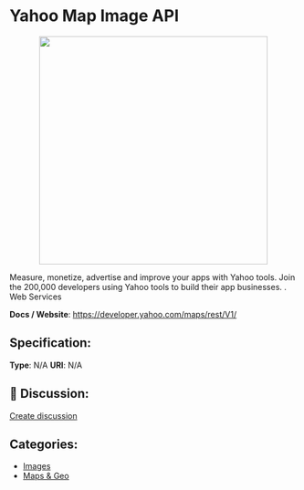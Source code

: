 # Yahoo Map Image API
<p align="center">
    <img width="400" src="https://raw.githubusercontent.com/apis-list/apis-list/main/apis/yahoo-map-image-api/logo_256x256.png" />
</p>

Measure, monetize, advertise and improve your apps with Yahoo tools. Join the 200,000 developers using Yahoo tools to build their app businesses. . Web Services

**Docs / Website**: https://developer.yahoo.com/maps/rest/V1/

## Specification:
**Type**:  N/A 
**URI**:  N/A 

## 💬 Discussion:
[Create discussion](https://github.com/apis-list/apis-list/discussions/new)

## Categories:
- [Images](https://github.com/apis-list/apis-list#images)
- [Maps & Geo](https://github.com/apis-list/apis-list#maps-and-geo)



